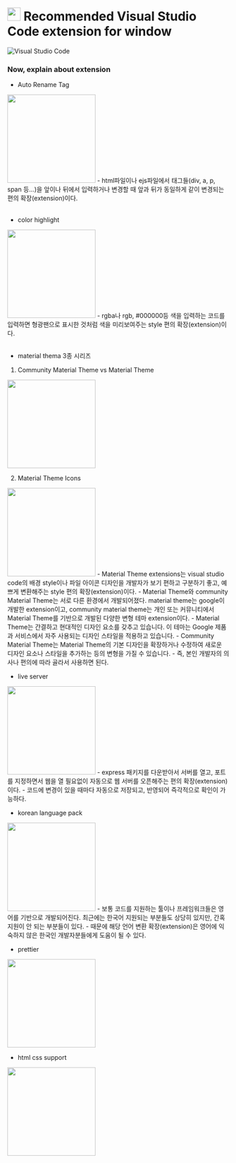 <h1><img src="https://em-content.zobj.net/thumbs/160/microsoft/319/star_2b50.png" height="30px"/> Recommended Visual Studio Code extension for window</h1>

![Visual Studio Code](https://img.shields.io/badge/Visual%20Studio%20Code-0078d7.svg?style=for-the-badge&logo=visual-studio-code&logoColor=white)

<h3> Now, explain about extension </h3>

* Auto Rename Tag
<img src="https://formulahendry.gallerycdn.vsassets.io/extensions/formulahendry/auto-rename-tag/0.1.10/1644319230173/Microsoft.VisualStudio.Services.Icons.Default" width="200" height="200">
- html파일이나 ejs파일에서 태그들(div, a, p, span 등...)을 앞이나 뒤에서 입력하거나 변경할 때 앞과 뒤가 동일하게 같이 변경되는 편의 확장(extension)이다.<br><br>

* color highlight
<img src="https://uploads-ssl.webflow.com/5eb8fbee91fb65499c7f5f42/5efb66190e13b94325f2b654_Highlight%20picture.svg" width="200" height="200">
- rgba나 rgb, #000000등 색을 입력하는 코드를 입력하면 형광팬으로 표시한 것처럼 색을 미리보여주는 style 편의 확장(extension)이다.<br><br>

* material thema 3종 시리즈
1. Community Material Theme vs Material Theme
<img src="https://equinusocio.gallerycdn.vsassets.io/extensions/equinusocio/vsc-material-theme-icons/2.7.5/1681317599642/Microsoft.VisualStudio.Services.Icons.Default" width="200" height="200">

2. Material Theme Icons
<img src="https://equinusocio.gallerycdn.vsassets.io/extensions/equinusocio/vsc-material-theme/33.8.0/1679646907924/Microsoft.VisualStudio.Services.Icons.Default" width="200" height="200">
- Material Theme extensions는 visual studio code의 배경 style이나 파일 아이콘 디자인을 개발자가 보기 편하고 구분하기 좋고, 예쁘게 변환해주는 style 편의 확장(extension)이다.
- Material Theme와 community Material Theme는 서로 다른 환경에서 개발되어졌다. material theme는 google이 개발한 extension이고, community material theme는 개인 또는 커뮤니티에서 Material Theme를 기반으로 개발된 다양한 변형 테마 extension이다.
- Material Theme는 간결하고 현대적인 디자인 요소를 갖추고 있습니다. 이 테마는 Google 제품과 서비스에서 자주 사용되는 디자인 스타일을 적용하고 있습니다.
- Community Material Theme는 Material Theme의 기본 디자인을 확장하거나 수정하여 새로운 디자인 요소나 스타일을 추가하는 등의 변형을 가질 수 있습니다.
- 즉, 본인 개발자의 의사나 편의에 따라 골라서 사용하면 된다.

* live server
<img src="https://ritwickdey.gallerycdn.vsassets.io/extensions/ritwickdey/liveserver/5.7.9/1661914858952/Microsoft.VisualStudio.Services.Icons.Default" width="200" height="200">
- express 패키지를 다운받아서 서버를 열고, 포트를 지정하면서 웹을 열 필요없이 자동으로 웹 서버를 오픈해주는 편의 확장(extension)이다.
- 코드에 변경이 있을 때마다 자동으로 저장되고, 반영되어 즉각적으로 확인이 가능하다.

* korean language pack
<img src="https://ms-ceintl.gallerycdn.vsassets.io/extensions/ms-ceintl/vscode-language-pack-ko/1.71.8240911/1661332910280/Microsoft.VisualStudio.Services.Icons.Default" width="200" height="200">
- 보통 코드를 지원하는 툴이나 프레임워크들은 영어를 기반으로 개발되어진다. 최근에는 한국어 지원되는 부분들도 상당히 있지만, 간혹 지원이 안 되는 부분들이 있다.
- 때문에 해당 언어 변환 확장(extension)은 영어에 익숙하지 않은 한국인 개발자분들에게 도움이 될 수 있다.

* prettier
<img src="https://prettier.io/icon.png" width="200" height="200">

* html css support
<img src="https://ecmel.gallerycdn.vsassets.io/extensions/ecmel/vscode-html-css/1.13.1/1659218422410/Microsoft.VisualStudio.Services.Icons.Default" width="200" height="200">
